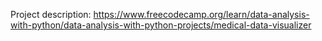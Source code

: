 Project description: https://www.freecodecamp.org/learn/data-analysis-with-python/data-analysis-with-python-projects/medical-data-visualizer
